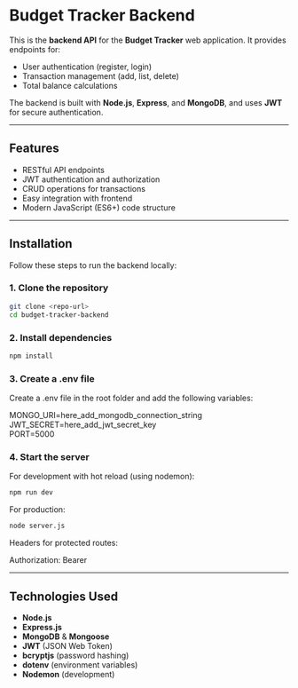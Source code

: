 # Budget Tracker Backend

This is the **backend API** for the **Budget Tracker** web application. It provides endpoints for:

- User authentication (register, login)
- Transaction management (add, list, delete)
- Total balance calculations

The backend is built with **Node.js**, **Express**, and **MongoDB**, and uses **JWT** for secure authentication.

---

## Features

- RESTful API endpoints
- JWT authentication and authorization
- CRUD operations for transactions
- Easy integration with frontend
- Modern JavaScript (ES6+) code structure

---

## Installation

Follow these steps to run the backend locally:

### **1. Clone the repository**

```bash
git clone <repo-url>
cd budget-tracker-backend

```

### **2. Install dependencies**

```bash
npm install

```

### **3. Create a .env file**

Create a .env file in the root folder and add the following variables:

MONGO_URI=here_add_mongodb_connection_string <br>
JWT_SECRET=here_add_jwt_secret_key <br>
PORT=5000

### **4. Start the server**
For development with hot reload (using nodemon):

```bash
npm run dev

```
For production:

```bash
node server.js

```
Headers for protected routes:

Authorization: Bearer <token>

---

## Technologies Used

- **Node.js**
- **Express.js**
- **MongoDB** & **Mongoose**
- **JWT** (JSON Web Token)
- **bcryptjs** (password hashing)
- **dotenv** (environment variables)
- **Nodemon** (development)